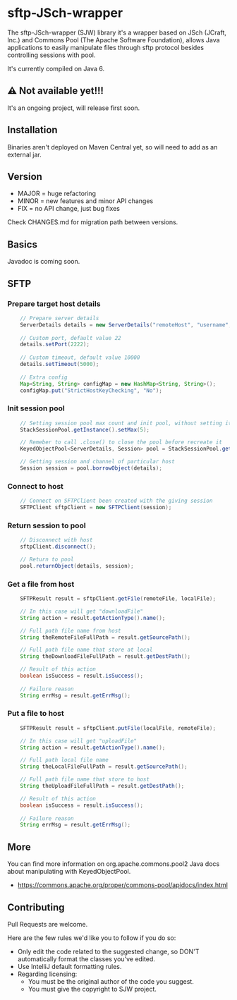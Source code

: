 # sftp-JSch-wrapper
[//]: # "[![Maven Central](badge-pic)](maven-central-url)"

The sftp-JSch-wrapper (SJW) library it's a wrapper based on JSch (JCraft, lnc.) and Commons Pool (The Apache Software Foundation), allows Java applications to easily manipulate files through sftp protocol besides controlling sessions with pool.

It's currently compiled on Java 6.

## :warning: Not available yet!!!

It's an ongoing project, will release first soon.  

## Installation

Binaries aren't deployed on Maven Central yet, so will need to add as an external jar.

## Version

* MAJOR = huge refactoring
* MINOR = new features and minor API changes
* FIX = no API change, just bug fixes

Check CHANGES.md for migration path between versions.

## Basics

Javadoc is coming soon.

[//]: # "Feel free to check the [Javadoc](url) or the code for more information."

## SFTP
### Prepare target host details

```java
    // Prepare server details
    ServerDetails details = new ServerDetails("remoteHost", "username", "password");
    
    // Custom port, default value 22
    details.setPort(2222);
    
    // Custom timeout, default value 10000
    details.setTimeout(5000);
    
    // Extra config
    Map<String, String> configMap = new HashMap<String, String>();
    configMap.put("StrictHostKeyChecking", "No");
```

### Init session pool

```java          
    // Setting session pool max count and init pool, without setting it the default value is 8
    StackSessionPool.getInstance().setMax(5);

    // Remeber to call .close() to close the pool before recreate it
    KeyedObjectPool<ServerDetails, Session> pool = StackSessionPool.getInstance().getPool();

    // Getting session and channel of particular host
    Session session = pool.borrowObject(details);
```

### Connect to host

```java
    // Connect on SFTPClient been created with the giving session
    SFTPClient sftpClient = new SFTPClient(session);
```

### Return session to pool

```java
    // Disconnect with host
    sftpClient.disconnect();

    // Return to pool
    pool.returnObject(details, session);
```

### Get a file from host

```java
    SFTPResult result = sftpClient.getFile(remoteFile, localFile);

    // In this case will get "downloadFile"
    String action = result.getActionType().name();

    // Full path file name from host
    String theRemoteFileFullPath = result.getSourcePath();

    // Full path file name that store at local
    String theDownloadFileFullPath = result.getDestPath();

    // Result of this action
    boolean isSuccess = result.isSuccess();
    
    // Failure reason
    String errMsg = result.getErrMsg();
```

### Put a file to host

```java
    SFTPResult result = sftpClient.putFile(localFile, remoteFile);

    // In this case will get "uploadFile"
    String action = result.getActionType().name();

    // Full path local file name
    String theLocalFileFullPath = result.getSourcePath();

    // Full path file name that store to host
    String theUploadFileFullPath = result.getDestPath();

    // Result of this action
    boolean isSuccess = result.isSuccess();
    
    // Failure reason
    String errMsg = result.getErrMsg();
```

## More

You can find more information on org.apache.commons.pool2 Java docs about manipulating with KeyedObjectPool.

* https://commons.apache.org/proper/commons-pool/apidocs/index.html

## Contributing

Pull Requests are welcome.

Here are the few rules we'd like you to follow if you do so:

* Only edit the code related to the suggested change, so DON'T automatically format the classes you've edited.
* Use IntelliJ default formatting rules.
* Regarding licensing:
  * You must be the original author of the code you suggest.
  * You must give the copyright to SJW project.
